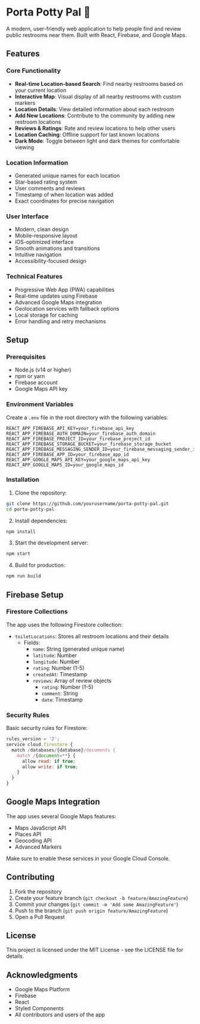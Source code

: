 # Porta Potty Pal 🚽

A modern, user-friendly web application to help people find and review public restrooms near them. Built with React, Firebase, and Google Maps.

## Features

### Core Functionality
- **Real-time Location-based Search**: Find nearby restrooms based on your current location
- **Interactive Map**: Visual display of all nearby restrooms with custom markers
- **Location Details**: View detailed information about each restroom
- **Add New Locations**: Contribute to the community by adding new restroom locations
- **Reviews & Ratings**: Rate and review locations to help other users
- **Location Caching**: Offline support for last known locations
- **Dark Mode**: Toggle between light and dark themes for comfortable viewing

### Location Information
- Generated unique names for each location
- Star-based rating system
- User comments and reviews
- Timestamp of when location was added
- Exact coordinates for precise navigation

### User Interface
- Modern, clean design
- Mobile-responsive layout
- iOS-optimized interface
- Smooth animations and transitions
- Intuitive navigation
- Accessibility-focused design

### Technical Features
- Progressive Web App (PWA) capabilities
- Real-time updates using Firebase
- Advanced Google Maps integration
- Geolocation services with fallback options
- Local storage for caching
- Error handling and retry mechanisms

## Setup

### Prerequisites
- Node.js (v14 or higher)
- npm or yarn
- Firebase account
- Google Maps API key

### Environment Variables
Create a `.env` file in the root directory with the following variables:
```
REACT_APP_FIREBASE_API_KEY=your_firebase_api_key
REACT_APP_FIREBASE_AUTH_DOMAIN=your_firebase_auth_domain
REACT_APP_FIREBASE_PROJECT_ID=your_firebase_project_id
REACT_APP_FIREBASE_STORAGE_BUCKET=your_firebase_storage_bucket
REACT_APP_FIREBASE_MESSAGING_SENDER_ID=your_firebase_messaging_sender_id
REACT_APP_FIREBASE_APP_ID=your_firebase_app_id
REACT_APP_GOOGLE_MAPS_API_KEY=your_google_maps_api_key
REACT_APP_GOOGLE_MAPS_ID=your_google_maps_id
```

### Installation
1. Clone the repository:
```bash
git clone https://github.com/yourusername/porta-potty-pal.git
cd porta-potty-pal
```

2. Install dependencies:
```bash
npm install
```

3. Start the development server:
```bash
npm start
```

4. Build for production:
```bash
npm run build
```

## Firebase Setup

### Firestore Collections
The app uses the following Firestore collection:
- `toiletLocations`: Stores all restroom locations and their details
  - Fields:
    - `name`: String (generated unique name)
    - `latitude`: Number
    - `longitude`: Number
    - `rating`: Number (1-5)
    - `createdAt`: Timestamp
    - `reviews`: Array of review objects
      - `rating`: Number (1-5)
      - `comment`: String
      - `date`: Timestamp

### Security Rules
Basic security rules for Firestore:
```javascript
rules_version = '2';
service cloud.firestore {
  match /databases/{database}/documents {
    match /{document=**} {
      allow read: if true;
      allow write: if true;
    }
  }
}
```

## Google Maps Integration

The app uses several Google Maps features:
- Maps JavaScript API
- Places API
- Geocoding API
- Advanced Markers

Make sure to enable these services in your Google Cloud Console.

## Contributing

1. Fork the repository
2. Create your feature branch (`git checkout -b feature/AmazingFeature`)
3. Commit your changes (`git commit -m 'Add some AmazingFeature'`)
4. Push to the branch (`git push origin feature/AmazingFeature`)
5. Open a Pull Request

## License

This project is licensed under the MIT License - see the LICENSE file for details.

## Acknowledgments

- Google Maps Platform
- Firebase
- React
- Styled Components
- All contributors and users of the app
